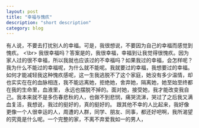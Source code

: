 ```yaml
---
layout: post
title: "幸福与愧疚"
description: "short description"
category: blog
---
```




有人说，不要去打扰别人的幸福。可是，我很想说，不要因为自己的幸福而感觉到愧疚。
<\br>
我很幸福吗？答案是的，我很幸福，幸福到让我觉得很愧疚。因为家人过的很不幸福，所以我就也应该过的不幸福吗？如果我过的幸福，会怎样呢？我为什么不能过的幸福呢，为什么就不能呢。我就要过的幸福，我想要过的幸福。如何才能减轻我这种愧疚感呢，这一生我逃脱不了这个家庭，她没有多少温情，却也实实在在的血脉相连，我不能远离她，拒绝她，舍弃她，隔离她，她至始至终都在我的生命里，血液里， 永远也摆脱不掉的。面对她，接受她，我才能改变我自己。我本来就不是多伤春悲秋的人，也做不到悲悯，痛哭流涕，哭过了之后我又满血复活，我想说，我过的挺好的，真的挺好的。
跟其他不幸的人比起来，我好像更像一个人很幸运的人，周遭的人群，同学、朋友、同事，都还好吧啊，我所渴望的究竟是什么呢。一个完整的家，不离不弃爱我如一的男人，
